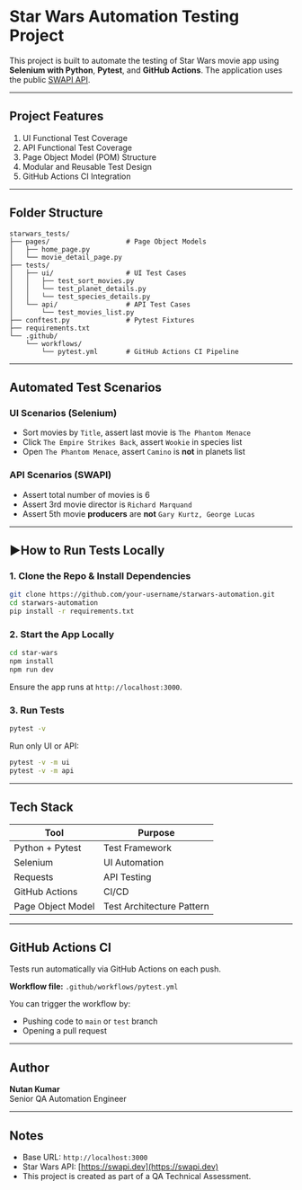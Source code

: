 
# Star Wars Automation Testing Project

This project is built to automate the testing of Star Wars movie app using **Selenium with Python**, **Pytest**, and **GitHub Actions**. The application uses the public [SWAPI API](https://swapi.dev).

---

## Project Features

1. UI Functional Test Coverage  
2. API Functional Test Coverage  
3. Page Object Model (POM) Structure  
4. Modular and Reusable Test Design  
5. GitHub Actions CI Integration

---

## Folder Structure

```
starwars_tests/
├── pages/                   # Page Object Models
│   ├── home_page.py
│   └── movie_detail_page.py
├── tests/
│   ├── ui/                  # UI Test Cases
│   │   ├── test_sort_movies.py
│   │   └── test_planet_details.py		
│   │   └── test_species_details.py
│   └── api/                 # API Test Cases
│       └── test_movies_list.py
├── conftest.py              # Pytest Fixtures
├── requirements.txt
└── .github/
    └── workflows/
        └── pytest.yml       # GitHub Actions CI Pipeline
```

---

## Automated Test Scenarios

###  UI Scenarios (Selenium)
- Sort movies by `Title`, assert last movie is `The Phantom Menace`
- Click `The Empire Strikes Back`, assert `Wookie` in species list
- Open `The Phantom Menace`, assert `Camino` is **not** in planets list

### API Scenarios (SWAPI)
- Assert total number of movies is 6
- Assert 3rd movie director is `Richard Marquand`
- Assert 5th movie **producers** are **not** `Gary Kurtz, George Lucas`

---

## ▶How to Run Tests Locally

### 1. Clone the Repo & Install Dependencies
```bash
git clone https://github.com/your-username/starwars-automation.git
cd starwars-automation
pip install -r requirements.txt
```

### 2. Start the App Locally
```bash
cd star-wars
npm install
npm run dev
```

Ensure the app runs at `http://localhost:3000`.

### 3. Run Tests
```bash
pytest -v
```

Run only UI or API:
```bash
pytest -v -m ui
pytest -v -m api
```

---

## Tech Stack

| Tool              | Purpose                       |
|------------------|-------------------------------|
| Python + Pytest  | Test Framework                |
| Selenium         | UI Automation                 |
| Requests         | API Testing                   |
| GitHub Actions   | CI/CD                          |
| Page Object Model| Test Architecture Pattern     |

---

## GitHub Actions CI

Tests run automatically via GitHub Actions on each push.

**Workflow file:** `.github/workflows/pytest.yml`

You can trigger the workflow by:
- Pushing code to `main` or `test` branch
- Opening a pull request

---

## Author

**Nutan Kumar**  
Senior QA Automation Engineer  


---

## Notes

- Base URL: `http://localhost:3000`
- Star Wars API: [https://swapi.dev](https://swapi.dev)
- This project is created as part of a QA Technical Assessment.
